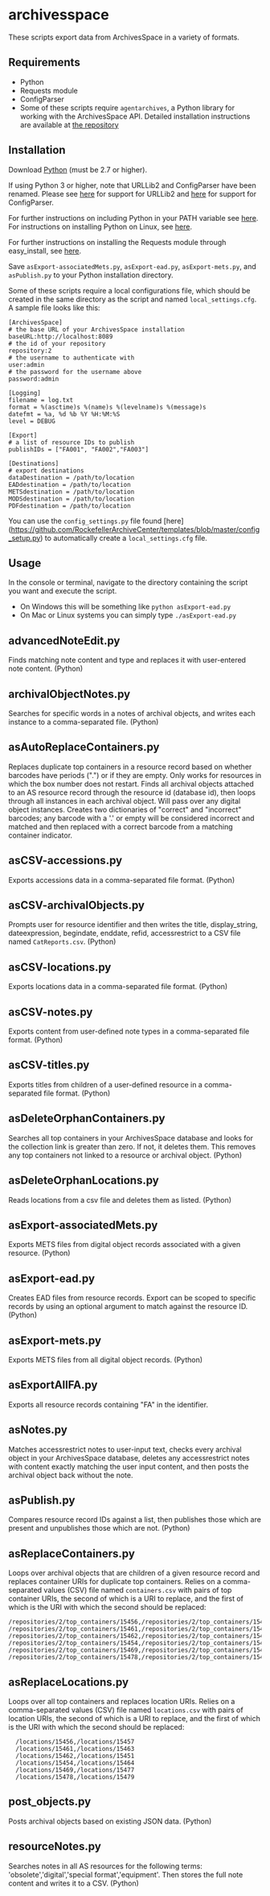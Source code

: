 # archivesspace
These scripts export data from ArchivesSpace in a variety of formats.

## Requirements
*   Python
*   Requests module
*   ConfigParser
*   Some of these scripts require `agentarchives`, a Python library for working with the ArchivesSpace API. Detailed installation instructions are available at [the repository](https://github.com/artefactual-labs/agentarchives/)

## Installation

Download [Python](https://www.python.org/downloads/) (must be 2.7 or higher).

If using Python 3 or higher, note that URLLib2 and ConfigParser have been renamed. Please see [here](http://stackoverflow.com/questions/16597865/is-there-a-library-for-urllib2-for-python-which-we-can-download) for support for URLLib2 and [here](http://stackoverflow.com/questions/14087598/python-3-3-importerror-no-module-named-configparser) for support for ConfigParser.

For further instructions on including Python in your PATH variable see [here](https://docs.python.org/2/using/windows.html).
For instructions on installing Python on Linux, see [here](http://docs.python-guide.org/en/latest/starting/install/linux/).

For further instructions on installing the Requests module through easy_install, see [here](http://stackoverflow.com/questions/17309288/importerror-no-module-named-requests).

Save `asExport-associatedMets.py`, `asExport-ead.py`, `asExport-mets.py`, and `asPublish.py` to your Python installation directory.

Some of these scripts require a local configurations file, which should be created in the same directory as the script and named `local_settings.cfg`. A sample file looks like this:

    [ArchivesSpace]
    # the base URL of your ArchivesSpace installation
    baseURL:http://localhost:8089
    # the id of your repository
    repository:2
    # the username to authenticate with
    user:admin
    # the password for the username above
    password:admin

    [Logging]
    filename = log.txt
    format = %(asctime)s %(name)s %(levelname)s %(message)s
    datefmt = %a, %d %b %Y %H:%M:%S
    level = DEBUG

    [Export]
    # a list of resource IDs to publish
    publishIDs = ["FA001", "FA002","FA003"]

    [Destinations]
    # export destinations
    dataDestination = /path/to/location
    EADdestination = /path/to/location
    METSdestination = /path/to/location
    MODSdestination = /path/to/location
    PDFdestination = /path/to/location

You can use the `config_settings.py` file found [here] (https://github.com/RockefellerArchiveCenter/templates/blob/master/config_setup.py) to automatically create a `local_settings.cfg` file.

## Usage
In the console or terminal, navigate to the directory containing the script you want and execute the script.
*   On Windows this will be something like `python asExport-ead.py`
*   On Mac or Linux systems you can simply type `./asExport-ead.py`

## advancedNoteEdit.py

Finds matching note content and type and replaces it with user-entered note content. (Python)

## archivalObjectNotes.py

Searches for specific words in a notes of archival objects, and writes each instance to a comma-separated file. (Python)

## asAutoReplaceContainers.py

Replaces duplicate top containers in a resource record based on whether barcodes have periods (".") or if they are empty. Only works for resources in which the box number does not restart. Finds all archival objects attached to an AS resource record through the resource id (database id), then loops through all instances in each archival object. Will pass over any digital object instances. Creates two dictionaries of "correct" and "incorrect" barcodes; any barcode with a '.' or empty will be considered incorrect and matched and then replaced with a correct barcode from a matching container indicator.

## asCSV-accessions.py

Exports accessions data in a comma-separated file format. (Python)

## asCSV-archivalObjects.py

Prompts user for resource identifier and then writes the title, display_string, dateexpression, begindate, enddate, refid, accessrestrict to a CSV file named `CatReports.csv`. (Python)

## asCSV-locations.py

Exports locations data in a comma-separated file format. (Python)

## asCSV-notes.py

Exports content from user-defined note types in a comma-separated file format. (Python)

## asCSV-titles.py

Exports titles from children of a user-defined resource in a comma-separated file format. (Python)

## asDeleteOrphanContainers.py

Searches all top containers in your ArchivesSpace database and looks for the collection link is greater than zero. If not, it deletes them. This removes any top containers not linked to a resource or archival object. (Python)

## asDeleteOrphanLocations.py

Reads locations from a csv file and deletes them as listed. (Python)

## asExport-associatedMets.py

Exports METS files from digital object records associated with a given resource. (Python)

## asExport-ead.py

Creates EAD files from resource records. Export can be scoped to specific records by using an optional argument to match against the resource ID. (Python)

## asExport-mets.py

Exports METS files from all digital object records. (Python)

## asExportAllFA.py

Exports all resource records containing "FA" in the identifier.

## asNotes.py

Matches accessrestrict notes to user-input text, checks every archival object in your ArchivesSpace database, deletes any accessrestrict notes with content exactly matching the user input content, and then posts the archival object back without the note.

## asPublish.py

Compares resource record IDs against a list, then publishes those which are present and unpublishes those which are not. (Python)

## asReplaceContainers.py

Loops over archival objects that are children of a given resource record and replaces container URIs for duplicate top containers. Relies on a comma-separated values (CSV) file named `containers.csv` with pairs of top container URIs, the second of which is a URI to replace, and the first of which is the URI with which the second should be replaced:

    /repositories/2/top_containers/15456,/repositories/2/top_containers/15457
    /repositories/2/top_containers/15461,/repositories/2/top_containers/15463
    /repositories/2/top_containers/15462,/repositories/2/top_containers/15451
    /repositories/2/top_containers/15454,/repositories/2/top_containers/15464
    /repositories/2/top_containers/15469,/repositories/2/top_containers/15477
    /repositories/2/top_containers/15478,/repositories/2/top_containers/15479

## asReplaceLocations.py

Loops over all top containers and replaces location URIs. Relies on a comma-separated values (CSV) file named `locations.csv` with pairs of location URIs, the second of which is a URI to replace, and the first of which is the URI with which the second should be replaced:

      /locations/15456,/locations/15457
      /locations/15461,/locations/15463
      /locations/15462,/locations/15451
      /locations/15454,/locations/15464
      /locations/15469,/locations/15477
      /locations/15478,/locations/15479

## post_objects.py
Posts archival objects based on existing JSON data. (Python)

## resourceNotes.py
Searches notes in all AS resources for the following terms: 'obsolete','digital','special format','equipment'. Then stores the full note content and writes it to a CSV. (Python)
